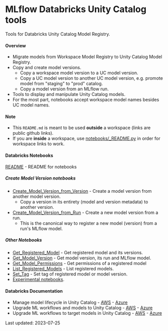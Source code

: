 # MLflow Databricks Unity Catalog tools

Tools for Databricks Unity Catalog Model Registry.

#### Overview

* Migrate models from Workspace Model Registry to Unity Catalog Model Registry.
* Copy and create model versions. 
  * Copy a workspace model version to a UC model version.
  * Copy a UC model version to another UC model version, e.g. promote model from "staging" to "prod" catalog.
  * Copy a model version from an MLflow run.
* Tools to display and manipulate Unity Catalog models.
* For the most part, notebooks accept workspace model names besides UC model names.

#### Note
* This `README.md` is meant to be used __outside__ a workspace (links are public github links). 
* If you are __inside__ a workspace, use [notebooks/_README.py](notebooks/_README.py) in order for workspace links to work.

#### Databricks Notebooks

[README](notebooks/_README.py) - README for notebooks 

##### Create Model Version notebooks
* [Create_Model_Version_from_Version](notebooks/Create_Model_Version_from_Version.py) - Create a model version from another model version. 
  * Copy a version in its entirety (model and version metadata) to another version.
* [Create_Model_Version_from_Run](notebooks/Create_Model_Version_from_Run.py) - Create a new model version from a run. 
  * This is the canonical way to register a new model (version) from a run's MLflow model.

##### Other Notebooks
* [Get_Registered_Model](notebooks/Get_Registered_Model.py) - Get registered model and its versions.
* [Get_Model_Version](notebooks/Get_Model_Version.py) - Get model version, its run and MLflow model.
* [Get_Model_Permissions](notebooks/Get_Model_Permissions.py) - Get permissions of a registered model
* [List_Registered_Models](notebooks/List_Registered_Models.py) - List registered models.
* [Set_Tag](notebooks/Set_Tag.py) - Set tag of registered model or model version.
* [Experimental notebooks](experimental/_README.py).

#### Databricks Documentation

* Manage model lifecycle in Unity Catalog - [AWS](https://docs.databricks.com/machine-learning/manage-model-lifecycle/index.html) - [Azure](https://learn.microsoft.com/en-us/azure/databricks/machine-learning/manage-model-lifecycle/)
* Upgrade ML workflows and models to Unity Catalog - [AWS](https://docs.databricks.com/machine-learning/manage-model-lifecycle/upgrade-to-uc/index.html) - [Azure](https://learn.microsoft.com/en-us/azure/databricks/machine-learning/manage-model-lifecycle/upgrade-to-uc/)
* Upgrade ML workflows to target models in Unity Catalog - [AWS](https://docs.databricks.com/machine-learning/manage-model-lifecycle/upgrade-to-uc/upgrade-workflows.html) - [Azure](https://learn.microsoft.com/en-us/azure/databricks/machine-learning/manage-model-lifecycle/upgrade-to-uc/upgrade-workflows)

Last updated: 2023-07-25
